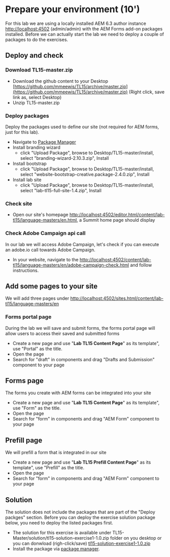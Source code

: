 # Prepare your environment (10')

For this lab we are using a locally installed AEM 6.3 author instance [http://localhost:4502](http://localhost:4502) (admin/admin) with the AEM Forms add-on packages installed. Before we can actually start the lab we need to deploy a couple of packages to do the exercises.

## Deploy and check

### Download TL15-master.zip

* Download the github content to your Desktop [https://github.com/mmeewis/TL15/archive/master.zip](https://github.com/mmeewis/TL15/archive/master.zip) (Right click, save link as, select Desktop)
* Unzip TL15-master.zip

### Deploy packages

Deploy the packages used to define our site (not required for AEM forms, just for this lab). 

* Navigate to [Package Manager](http://localhost:4502/crx/packmgr/index.jsp)
* Install branding wizard
     * click "Upload Package", browse to Desktop/TL15-master/install, select "branding-wizard-2.10.3.zip", Install
* Install bootstrap
     * click "Upload Package", browse to Desktop/TL15-master/install, select "website-bootstrap-creative.package-2.4.0.zip", Install
* Install lab site
     * click "Upload Package", browse to Desktop/TL15-master/install, select "lab-tl15-full-site-1.4.zip", Install

### Check site

* Open our site's homepage [http://localhost:4502/editor.html/content/lab-tl15/language-masters/en.html](http://localhost:4502/editor.html/content/lab-tl15/language-masters/en.html), a Summit home page should display

### Check Adobe Campaign api call

In our lab we will access Adobe Campaign, let's check if you can execute an adobe.io call towards Adobe Campaign.

* In your website, navigate to the [http://localhost:4502/content/lab-tl15/language-masters/en/adobe-campaign-check.html](http://localhost:4502/content/lab-tl15/language-masters/en/adobe-campaign-check.html) and follow instructions.

## Add some pages to your site

We will add three pages under [http://localhost:4502/sites.html/content/lab-tl15/language-masters/en](http://localhost:4502/sites.html/content/lab-tl15/language-masters/en)

### Forms portal page

During the lab we will save and submit forms, the forms portal page will allow users to access their saved and submitted forms

* Create a new page and use "**Lab TL15 Content Page**" as its template", use "Portal" as the title.
* Open the page
* Search for "draft" in components and drag "Drafts and Submission" component to your page

## Forms page

The forms you create with AEM forms can be integrated into your site

* Create a new page and use "**Lab TL15 Content Page**" as its template", use "Form" as the title.
* Open the page
* Search for "form" in components and drag "AEM Form" component to your page

## Prefill page

We will prefill a form that is integrated in our site

* Create a new page and use "**Lab TL15 Prefill Content Page**" as its template", use "Prefill" as the title.
* Open the page
* Search for "form" in components and drag "AEM Form" component to your page

## Solution

The solution does not include the packages that are part of the "Deploy packges" section. Before you can deploy the exercise solution package below, you need to deploy the listed packages first.

* The solution for this exercise is available under TL15-Master/solution/tl15-solution-exercise1-1.0.zip folder on you desktop or you can donwload (righ-click/save) [tl15-solution-exercise1-1.0.zip](../solutions/tl15-solution-exercise1-1.0.zip)
* Install the package via [package manager](http://localhost:4502/crx/packmgr/index.jsp).
